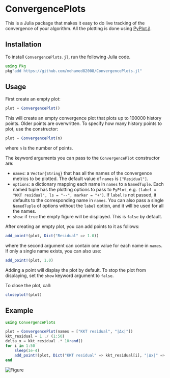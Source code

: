 # ConvergencePlots

This is a Julia package that makes it easy to do live tracking of the convergence of your algorithm. All the plotting is done using [PyPlot.jl](https://github.com/JuliaPy/PyPlot.jl).

## Installation

To install `ConvergencePlots.jl`, run the following Julia code.

```julia
using Pkg
pkg"add https://github.com/mohamed82008/ConvergencePlots.jl"
```

## Usage

First create an empty plot:
```julia
plot = ConvergencePlot()
```
This will create an empty convergence plot that plots up to 100000 history points. Older points are overwritten. To specify how many history points to plot, use the constructor:
```julia
plot = ConvergencePlot(n)
```
where `n` is the number of points.

The keyword arguments you can pass to the `ConvergencePlot` constructor are:
- `names`: a `Vector{String}` that has all the names of the convergence metrics to be plotted. The default value of `names` is `["Residual"]`.
- `options`: a dictionary mapping each name in `names` to a `NamedTuple`. Each named tuple has the plotting options to pass to `PyPlot`, e.g. `(label = "KKT residual", ls = "--", marker = "+")`. If `label` is not passed, it defaults to the corresponding name in `names`. You can also pass a single `NamedTuple` of options without the `label` option, and it will be used for all the names.
- `show`: if `true` the empty figure will be displayed. This is `false` by default.

After creating an empty plot, you can add points to it as follows:
```julia
add_point!(plot, Dict("Residual" => 1.0))
```
where the second argument can contain one value for each name in `names`. If only a single name exists, you can also use:
```julia
add_point!(plot, 1.0)
```
Adding a point will display the plot by default. To stop the plot from displaying, set the `show` keyword argument to `false`.

To close the plot, call:
```julia
closeplot!(plot)
```

## Example

```julia
using ConvergencePlots

plot = ConvergencePlot(names = ["KKT residual", "|Δx|"])
kkt_residual = 1 ./ (1:50)
delta_x = kkt_residual .* 10rand()
for i in 1:50
    sleep(1e-4)
    add_point!(plot, Dict("KKT residual" => kkt_residual[i], "|Δx|" => delta_x[i]))
end
```

![Figure](https://user-images.githubusercontent.com/19524993/90618355-3c4c0780-e253-11ea-9251-f90979377e6e.png)